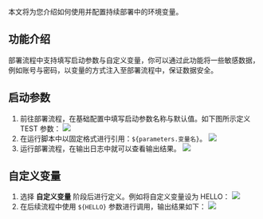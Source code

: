 本文将为您介绍如何使用并配置持续部署中的环境变量。

[](id:intro)
## 功能介绍
部署流程中支持填写启动参数与自定义变量，你可以通过此功能将一些敏感数据，例如账号与密码，以变量的方式注入至部署流程中，保证数据安全。

[](id:start-parameter)
## 启动参数
1. 前往部署流程，在基础配置中填写启动参数名称与默认值。如下图所示定义 TEST 参数：
![](https://qcloudimg.tencent-cloud.cn/raw/f552930b60207ce936186da7e3b558ac.png)
2. 在运行脚本中以固定格式进行引用：`${parameters.变量名}`。
![](https://qcloudimg.tencent-cloud.cn/raw/4e3ae3f0b6c4b30203d216c31ab226fe.png)
3. 运行部署流程，在输出日志中就可以查看输出结果。
![](https://qcloudimg.tencent-cloud.cn/raw/1494a9e8a6aa3989b3100d47014d0d45.png)

[](id:customize-parameter)
## 自定义变量
1. 选择 **自定义变量** 阶段后进行定义。例如将自定义变量设为 HELLO：
![](https://qcloudimg.tencent-cloud.cn/raw/b301c10073e49817f81908a6607fed4a.png)
2. 在后续流程中使用 `${HELLO}` 参数进行调用，输出结果如下：
![](https://qcloudimg.tencent-cloud.cn/raw/2addf0e8c6041b11fe2c8335d6e5baff.png)
